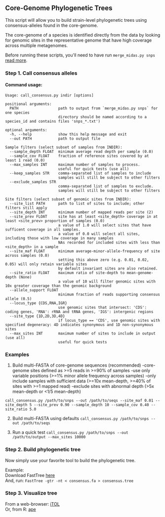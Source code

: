 ## Core-Genome Phylogenetic Trees

This script will allow you to build strain-level phylogenetic trees using consensus-alleles found in the core-genome.   

The core-genome of a species is identified directly from the data by looking for genomic sites in the representative genome that have high coverage across multiple metagenomes.  

Before running these scripts, you'll need to have run `merge_midas.py snps` [read more](https://github.com/snayfach/MIDAS/blob/master/docs/merge_snvs.md).

### Step 1. Call consensus alleles

#### Command usage:  

``` 
Usage: call_consensus.py indir [options]

positional arguments:
  PATH                  path to output from `merge_midas.py snps` for one species
                        directory should be named according to a species_id and contains files 'snps_*.txt')

optional arguments:
  -h, --help            show this help message and exit
  --out PATH            path to output file

Sample filters (select subset of samples from INDIR):
  --sample_depth FLOAT  minimum average read depth per sample (0.0)
  --sample_cov FLOAT    fraction of reference sites covered by at least 1 read (0.0)
  --max_samples INT     maximum number of samples to process.
                        useful for quick tests (use all)
  --keep_samples STR    comma-separated list of samples to include
                        samples will still be subject to other filters
  --exclude_samples STR
                        comma-separated list of samples to exclude.
                        samples will still be subject to other filters

Site filters (select subset of genomic sites from INDIR):
  --site_list PATH      path to list of sites to include; other filters still apply
  --site_depth INT      minimum number of mapped reads per site (2)
  --site_prev FLOAT     site has at least <site_depth> coverage in at least <site_prev> proportion of samples (0.0)
                        a value of 1.0 will select sites that have sufficent coverage in all samples.
                        a value of 0.0 will select all sites, including those with low coverage in many samples
                        NAs recorded for included sites with less than <site_depth> in a sample
  --site_maf FLOAT      minimum average-minor-allele-frequency of site across samples (0.0)
                        setting this above zero (e.g. 0.01, 0.02, 0.05) will only retain variable sites
                        by default invariant sites are also retained.
  --site_ratio FLOAT    maximum ratio of site-depth to mean-genome-depth (None)
                        a value of 10 will filter genomic sites with 10x greater coverage than the genomic background
  --allele_support FLOAT
                        minimum fraction of reads supporting consensus allele (0.5)
  --locus_type {CDS,RNA,IGR}
                        use genomic sites that intersect: 'CDS': coding genes, 'RNA': rRNA and tRNA genes, 'IGS': intergenic regions
  --site_type {1D,2D,3D,4D}
                        if locus_type == 'CDS', use genomic sites with specified degeneracy: 4D indicates synonymous and 1D non-synonymous sites
  --max_sites INT       maximum number of sites to include in output (use all)
                        useful for quick tests
```

### Examples  
1) Build multi-FASTA of core-genome sequences (recommended)
-core-genome sites defined as >=5 reads in >=90% of samples
-use only variable positions (>=1% minor allele frequency across samples)
-only include samples with sufficient data (>=10x mean-depth, >=40% of sites with >=1 mapped read)
-exclude sites with abnormal depth (>5x mean-depth or <1/5 mean-depth)

`call_consensus.py /path/to/snps --out /path/to/seqs --site_maf 0.01 --site_depth 5 --site_prev 0.90 --sample_depth 10 --sample_cov 0.40 --site_ratio 5.0`

2) Build multi-FASTA using defaults 
`call_consensus.py /path/to/snps --out /path/to/seqs`

3) Run a quick test 
`call_consensus.py /path/to/snps --out /path/to/output --max_sites 10000`



### Step 2. Build phylogenetic tree
Now simply use your favorite tool to build the phylogenetic tree.

Example:  
Download FastTree [here](http://www.microbesonline.org/fasttree)  
And, run: `FastTree -gtr -nt < consensus.fa > consensus.tree `


### Step 3. Visualize tree
From a web-browser: [iTOL](http://itol.embl.de/)  
Or, from R: [ape](https://cran.r-project.org/web/packages/ape)

